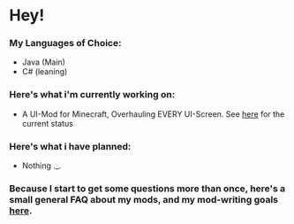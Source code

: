 <h1>Hey!</h1>

<h3>My Languages of Choice:</h3>
<ul>
  <li>Java (Main)</li>
  <li>C# (leaning)</li>
</ul>
<h3>Here's what i'm currently working on:</h3>
<ul>
  <li>A UI-Mod for Minecraft, Overhauling EVERY UI-Screen. See <a href="https://github.com/kianagit/kiana-ui/">here</a> for the current status</li>
</ul>
<h3>Here's what i have planned:</h3>
<ul>
  <li>Nothing ._.</li>
</ul>

<h3>Because I start to get some questions more than once, here's a small general FAQ about my mods, and my mod-writing goals <a href="https://github.com/kianagit/kianagit/blob/main/FAQ.md">here</a>.</h3>
